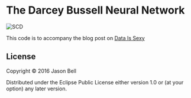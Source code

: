 # The Darcey Bussell Neural Network

![SCD](https://dataissexy.files.wordpress.com/2016/10/victoria-pendleton-brendon-cole-strictly-come-dancing-series-10-2012-4x600.jpg?w=529&h=353)

This code is to accompany the blog post on [Data Is Sexy](http://dataissexy.wordpress.com/)


## License

Copyright © 2016 Jason Bell

Distributed under the Eclipse Public License either version 1.0 or (at
your option) any later version.
